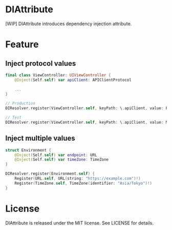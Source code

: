 DIAttribute
===

[WIP] DIAttribute introduces dependency injection attribute.

# Feature

## Inject protocol values

```swift
final class ViewController: UIViewController {
    @Inject(Self.self) var apiClient: APIClientProtocol
    
    ...
}

// Production
DIResolver.register(ViewController.self, keyPath: \.apiClient, value: ProductionAPIClient())

// Test
DIResolver.register(ViewController.self, keyPath: \.apiClient, value: MockAPIClient())
```

## Inject multiple values

```swift
struct Environment {
    @Inject(Self.self) var endpoint: URL
    @Inject(Self.self) var timeZone: TimeZone
}

DIResolver.register(Environment.self) {
    Register(URL.self, URL(string: "https://example.com")!)
    Register(TimeZone.self, TimeZone(identifier: "Asia/Tokyo")!)
}
```

# License
DIAttribute is released under the MIT license. See LICENSE for details.
